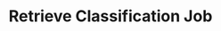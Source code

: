---
title: Retrieve Classification Job
excerpt: >-
  Retrieve the status of a classification job, including the outcome of the
  assigned classes.
api:
  file: openapi-(2).json
  operationId: get_classify_job
hidden: false
---